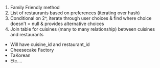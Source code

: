 1. Family Friendly method
2. List of restaurants based on preferences (iterating over hash)
3. Conditional on 2^, iterate through user choices & find where choice doesn't = null & provides alternative choices
4. Join table for cuisines (many to many relationship) between cuisines and restaurants
  - Will have cuisine_id and restaurant_id
  - Cheesecake Factory
  - TaKorean
  - Etc....

